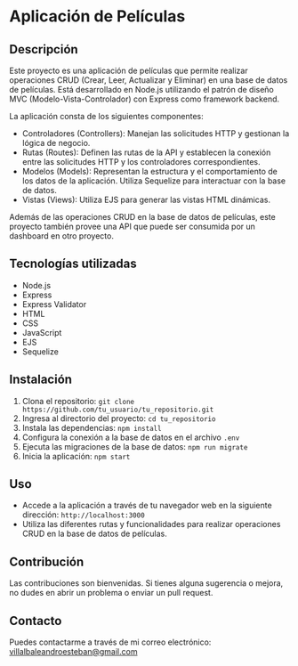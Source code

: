 # Aplicación de Películas

## Descripción
Este proyecto es una aplicación de películas que permite realizar operaciones CRUD (Crear, Leer, Actualizar y Eliminar) en una base de datos de películas. Está desarrollado en Node.js utilizando el patrón de diseño MVC (Modelo-Vista-Controlador) con Express como framework backend.

La aplicación consta de los siguientes componentes:
- Controladores (Controllers): Manejan las solicitudes HTTP y gestionan la lógica de negocio.
- Rutas (Routes): Definen las rutas de la API y establecen la conexión entre las solicitudes HTTP y los controladores correspondientes.
- Modelos (Models): Representan la estructura y el comportamiento de los datos de la aplicación. Utiliza Sequelize para interactuar con la base de datos.
- Vistas (Views): Utiliza EJS para generar las vistas HTML dinámicas.

Además de las operaciones CRUD en la base de datos de películas, este proyecto también provee una API que puede ser consumida por un dashboard en otro proyecto.

## Tecnologías utilizadas
- Node.js
- Express
- Express Validator
- HTML
- CSS
- JavaScript
- EJS
- Sequelize

## Instalación
1. Clona el repositorio: `git clone https://github.com/tu_usuario/tu_repositorio.git`
2. Ingresa al directorio del proyecto: `cd tu_repositorio`
3. Instala las dependencias: `npm install`
4. Configura la conexión a la base de datos en el archivo `.env`
5. Ejecuta las migraciones de la base de datos: `npm run migrate`
6. Inicia la aplicación: `npm start`

## Uso
- Accede a la aplicación a través de tu navegador web en la siguiente dirección: `http://localhost:3000`
- Utiliza las diferentes rutas y funcionalidades para realizar operaciones CRUD en la base de datos de películas.

## Contribución
Las contribuciones son bienvenidas. Si tienes alguna sugerencia o mejora, no dudes en abrir un problema o enviar un pull request.


## Contacto
Puedes contactarme a través de mi correo electrónico: villalbaleandroesteban@gmail.com
